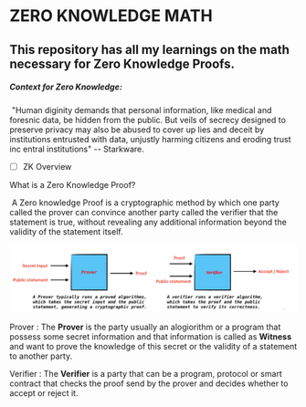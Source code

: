 #  ZERO KNOWLEDGE MATH

## 	This repository has all my learnings on the math necessary for Zero Knowledge Proofs.

##### Context for Zero Knowledge:

​	"Human diginity demands that personal information, like medical and foresnic data, be hidden from the public. But veils of secrecy designed to preserve privacy may also be abused to cover up lies and deceit by institutions entrusted with data, unjustly harming citizens and eroding trust inc entral institutions" -- Starkware.


- [ ] ZK Overview



What is a Zero Knowledge Proof?

​	A Zero knowledge Proof is a cryptographic method by which one party called the prover can convince another party called the verifier that the statement is true, without revealing any additional information beyond the validity of the statement itself.

![ZK-Overview](assets/ZKOverview)

Prover : The **Prover** is the party usually an alogiorithm or a program that possess some secret information and that information is called as **Witness** and want to prove the knowledge of this secret or the validity of a statement to another party.

Verifier : The **Verifier** is a party that can be a program, protocol or smart contract that checks the proof send by the prover and decides whether to accept or reject it.

